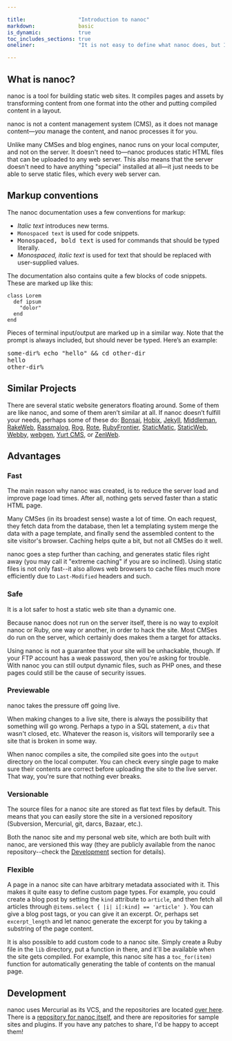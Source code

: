 ```yaml
---

title:                 "Introduction to nanoc"
markdown:              basic
is_dynamic:            true
toc_includes_sections: true
oneliner:              "It is not easy to define what nanoc does, but I’ll give it a shot anyway."

---
```


What is nanoc?
--------------

nanoc is a tool for building static web sites. It compiles pages and assets by transforming content from one format into the other and putting compiled content in a layout.

nanoc is not a content management system (CMS), as it does not manage content—*you* manage the content, and nanoc processes it for you.

Unlike many CMSes and blog engines, nanoc runs on your local computer, and not on the server. It doesn't need to—nanoc produces static HTML files that can be uploaded to any web server. This also means that the server doesn't need to have anything "special" installed at all—it just needs to be able to serve static files, which every web server can.

Markup conventions
------------------

The nanoc documentation uses a few conventions for markup:

* <i>Italic text</i> introduces new terms.
* <code>Monospaced text</code> is used for code snippets.
* <kbd>Monospaced, bold text</kbd> is used for commands that should be typed literally.
* <var>Monospaced, italic text</var> is used for text that should be replaced with user-supplied values.

The documentation also contains quite a few blocks of code snippets. These are marked up like this:

<pre title="Title of the snippet"><code class="lang-ruby">class Lorem
  def ipsum
    "dolor"
  end
end</code></pre>

Pieces of terminal input/output are marked up in a similar way. Note that the prompt is always included, but should never be typed. Here’s an example:

<pre title="Title of the snippet"><span class="prompt">some-dir%</span> <kbd>echo "hello" &amp;&amp; cd other-dir</kbd>
hello
<span class="prompt">other-dir%</span></pre>

Similar Projects
----------------

There are several static website generators floating around. Some of them are like nanoc, and some of them aren’t similar at all. If nanoc doesn’t fulfill your needs, perhaps some of these do: [Bonsai](http://tinytree.info/), [Hobix](http://hobix.com/), [Jekyll](http://github.com/mojombo/jekyll), [Middleman](http://github.com/tdreyno/middleman), [RakeWeb](http://rubyforge.org/projects/rakeweb/), [Rassmalog](http://rassmalog.rubyforge.org/), [Rog](http://rog.rubyforge.org/), [Rote](http://rote.rubyforge.org/), [RubyFrontier](http://www.apeth.com/RubyFrontierDocs/default.html), [StaticMatic](http://rubyforge.org/projects/staticmatic/), [StaticWeb](http://staticweb.rubyforge.org/), [Webby](http://webby.rubyforge.org/), [webgen](http://webgen.rubyforge.org/), [Yurt CMS](http://yurtcms.roberthahn.ca/), or [ZenWeb](http://www.zenspider.com/ZSS/Products/ZenWeb/).

Advantages
----------

### Fast

The main reason why nanoc was created, is to reduce the server load and improve page load times. After all, nothing gets served faster than a static HTML page.

Many CMSes (in its broadest sense) waste a lot of time. On each request, they fetch data from the database, then let a templating system merge the data with a page template, and finally send the assembled content to the site visitor's browser. Caching helps quite a bit, but not all CMSes do it well.

nanoc goes a step further than caching, and generates static files right away (you may call it "extreme caching" if you are so inclined). Using static files is not only fast--it also allows web browsers to cache files much more efficiently due to `Last-Modified` headers and such.

### Safe

It is a lot safer to host a static web site than a dynamic one.

Because nanoc does not run on the server itself, there is no way to exploit nanoc or Ruby, one way or another, in order to hack the site. Most CMSes do run on the server, which certainly does makes them a target for attacks.

Using nanoc is not a guarantee that your site will be unhackable, though. If your FTP account has a weak password, then you're asking for trouble. With nanoc you can still output dynamic files, such as PHP ones, and these pages could still be the cause of security issues.

### Previewable

nanoc takes the pressure off going live.

When making changes to a live site, there is always the possibility that something will go wrong. Perhaps a typo in a SQL statement, a `div` that wasn't closed, etc. Whatever the reason is, visitors will temporarily see a site that is broken in some way.

When nanoc compiles a site, the compiled site goes into the `output` directory on the local computer. You can check every single page to make sure their contents are correct before uploading the site to the live server. That way, you're sure that nothing ever breaks.

### Versionable

The source files for a nanoc site are stored as flat text files by default. This means that you can easily store the site in a versioned repository (Subversion, Mercurial, git, darcs, Bazaar, etc.).

Both the nanoc site and my personal web site, which are both built with nanoc, are versioned this way (they are publicly available from the nanoc repository--check the [Development](#development) section for details).

### Flexible

A page in a nanoc site can have arbitrary metadata associated with it. This makes it quite easy to define custom page types. For example, you could create a blog post by setting the `kind` attribute to `article`, and then fetch all articles through `@items.select { |i| i[:kind] == 'article' }`. You can give a blog post tags, or you can give it an excerpt. Or, perhaps set `excerpt_length` and let nanoc generate the excerpt for you by taking a substring of the page content.

It is also possible to add custom code to a nanoc site. Simply create a Ruby file in the `lib` directory, put a function in there, and it'll be available when the site gets compiled. For example, this nanoc site has a `toc_for(item)` function for automatically generating the table of contents on the manual page.

Development
-----------

nanoc uses Mercurial as its VCS, and the repositories are located [over here](http://projects.stoneship.org/hg/). There is a [repository for nanoc itself](http://projects.stoneship.org/hg/nanoc), and there are repositories for sample sites and plugins. If you have any patches to share, I'd be happy to accept them!

